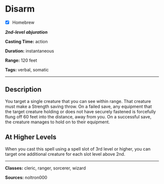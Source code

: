 # Disarm

- [x] Homebrew

***2nd-level abjuration***

**Casting Time:** action

**Duration:** instantaneous

**Range:** 120 feet

**Tags:** verbal, somatic

---

## Description
You target a single creature that you can see within range.
That creature must make a Strength saving throw.
On a failed save, any equipment that the target creature holding or does not have securely fastened is forcefully flung off 60 feet into the distance, away from you.
On a successful save, the creature manages to hold on to their equipment.

## At Higher Levels
When you cast this spell using a spell slot of 3rd level or higher, you can target one additional creature for each slot level above 2nd.

---

**Classes:** cleric, ranger, sorcerer, wizard

**Sources:** noltron000
